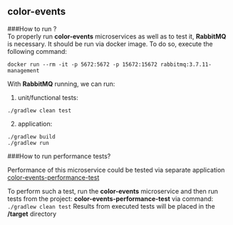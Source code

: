 ## color-events 
###How to run ?  
To properly run __color-events__ microservices as well as to test it, __RabbitMQ__ is necessary. It should be run via docker image.
To do so, execute the following command: 

```shell script
docker run --rm -it -p 5672:5672 -p 15672:15672 rabbitmq:3.7.11-management
``` 

With __RabbitMQ__ running, we can run: 
1) unit/functional tests: 
```shell script
./gradlew clean test
```
2) application: 
```shell script
./gradlew build 
./gradlew run
```
###How to run performance tests?  

Performance of this microservice could be tested via separate application [color-events-performance-test](https://github.com/snaffy/color-events-performance-test)

To perform such a test, run the __color-events__ microservice and then run tests from the project: __color-events-performance-test__ via command:
``
./gradlew clean test
``
Results from executed tests will be placed in the __/target__ directory


